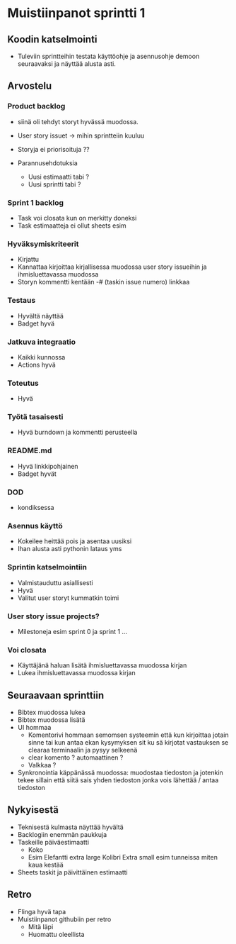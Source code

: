 # Muistiinpanot sprintti 1

## Koodin katselmointi

 * Tuleviin sprintteihin testata käyttöohje ja asennusohje demoon seuraavaksi ja näyttää alusta asti.

## Arvostelu 

### Product backlog
  * siinä oli tehdyt storyt hyvässä muodossa.
  * User story issuet -> mihin sprintteiin kuuluu
  * Storyja ei priorisoituja ??

  * Parannusehdotuksia
    - Uusi estimaatti tabi ?
    - Uusi sprintti tabi ?
 
### Sprint 1 backlog
  * Task voi closata kun on merkitty doneksi
  * Task estimaatteja ei ollut sheets esim
 
### Hyväksymiskriteerit
  * Kirjattu
  * Kannattaa kirjoittaa kirjallisessa muodossa user story issueihin ja ihmisluettavassa muodossa
  * Storyn kommentti kentään -# (taskin issue numero) linkkaa
 
### Testaus
  * Hyvältä näyttää
  * Badget hyvä
 
### Jatkuva integraatio
  * Kaikki kunnossa 
  * Actions hyvä
 
### Toteutus
  * Hyvä
 
### Työtä tasaisesti
  * Hyvä burndown ja kommentti perusteella
 
### README.md
  * Hyvä linkkipohjainen
  * Badget hyvät
  
### DOD
  * kondiksessa
 
### Asennus käyttö
  * Kokeilee heittää pois ja asentaa uusiksi
  * Ihan alusta asti pythonin lataus yms

### Sprintin katselmointiin
  * Valmistauduttu asiallisesti
  * Hyvä
  * Valitut user storyt kummatkin toimi
 
### User story issue projects?
  * Milestoneja esim sprint 0 ja sprint 1 ...
 
### Voi closata
  * Käyttäjänä haluan lisätä ihmisluettavassa muodossa kirjan
  * Lukea ihmisluettavassa muodossa kirjan
 
## Seuraavaan sprinttiin
 
 * Bibtex muodossa lukea
 * Bibtex muodossa lisätä
 * UI hommaa
    - Komentorivi hommaan semomsen systeemin että kun kirjoittaa jotain sinne tai kun antaa ekan kysymyksen sit ku sä kirjotat vastauksen se clearaa terminaalin ja pysyy selkeenä
    - clear komento ? automaattinen ?
    - Valkkaa ?
  * Synkronointia käppänässä muodossa: muodostaa tiedoston ja jotenkin tekee sillain että siitä sais yhden tiedoston jonka vois lähettää / antaa tiedoston

## Nykyisestä 
 * Teknisestä kulmasta näyttää hyvältä
 * Backlogiin enemmän paukkuja
 * Taskeille päiväestimaatti
   - Koko 
   - Esim Elefantti extra large Kolibri Extra small esim tunneissa miten kaua kestää
 * Sheets taskit ja päivittäinen estimaatti

## Retro

 * Flinga hyvä tapa
 * Muistiinpanot githubiin per retro
   - Mitä läpi
   - Huomattu oleellista
